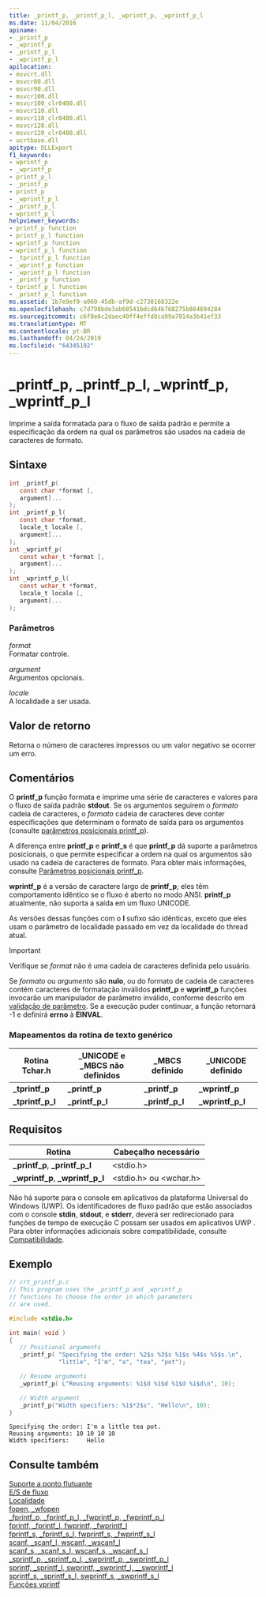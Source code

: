 ```yaml
---
title: _printf_p, _printf_p_l, _wprintf_p, _wprintf_p_l
ms.date: 11/04/2016
apiname:
- _printf_p
- _wprintf_p
- _printf_p_l
- _wprintf_p_l
apilocation:
- msvcrt.dll
- msvcr80.dll
- msvcr90.dll
- msvcr100.dll
- msvcr100_clr0400.dll
- msvcr110.dll
- msvcr110_clr0400.dll
- msvcr120.dll
- msvcr120_clr0400.dll
- ucrtbase.dll
apitype: DLLExport
f1_keywords:
- wprintf_p
- _wprintf_p
- printf_p_l
- _printf_p
- printf_p
- _wprintf_p_l
- _printf_p_l
- wprintf_p_l
helpviewer_keywords:
- printf_p function
- printf_p_l function
- wprintf_p function
- wprintf_p_l function
- _tprintf_p_l function
- _wprintf_p function
- _wprintf_p_l function
- _printf_p function
- tprintf_p_l function
- _printf_p_l function
ms.assetid: 1b7e9ef9-a069-45db-af9d-c2730168322e
ms.openlocfilehash: c7d798bde3ab68541bdcd64b768275b864694284
ms.sourcegitcommit: c6f8e6c2daec40ff4effd8ca99a7014a3b41ef33
ms.translationtype: MT
ms.contentlocale: pt-BR
ms.lasthandoff: 04/24/2019
ms.locfileid: "64345192"
---
```

# <a name="printfp-printfpl-wprintfp-wprintfpl"></a>_printf_p, _printf_p_l, _wprintf_p, _wprintf_p_l

Imprime a saída formatada para o fluxo de saída padrão e permite a especificação da ordem na qual os parâmetros são usados na cadeia de caracteres de formato.

## <a name="syntax"></a>Sintaxe

```C
int _printf_p(
   const char *format [,
   argument]...
);
int _printf_p_l(
   const char *format,
   locale_t locale [,
   argument]...
);
int _wprintf_p(
   const wchar_t *format [,
   argument]...
);
int _wprintf_p_l(
   const wchar_t *format,
   locale_t locale [,
   argument]...
);
```

### <a name="parameters"></a>Parâmetros

*format*<br/>
Formatar controle.

*argument*<br/>
Argumentos opcionais.

*locale*<br/>
A localidade a ser usada.

## <a name="return-value"></a>Valor de retorno

Retorna o número de caracteres impressos ou um valor negativo se ocorrer um erro.

## <a name="remarks"></a>Comentários

O **printf_p** função formata e imprime uma série de caracteres e valores para o fluxo de saída padrão **stdout**. Se os argumentos seguirem o *formato* cadeia de caracteres, o *formato* cadeia de caracteres deve conter especificações que determinam o formato de saída para os argumentos (consulte [parâmetros posicionais printf_p](../../c-runtime-library/printf-p-positional-parameters.md)).

A diferença entre **printf_p** e **printf_s** é que **printf_p** dá suporte a parâmetros posicionais, o que permite especificar a ordem na qual os argumentos são usado na cadeia de caracteres de formato. Para obter mais informações, consulte [Parâmetros posicionais printf_p](../../c-runtime-library/printf-p-positional-parameters.md).

**wprintf_p** é a versão de caractere largo de **printf_p**; eles têm comportamento idêntico se o fluxo é aberto no modo ANSI. **printf_p** atualmente, não suporta a saída em um fluxo UNICODE.

As versões dessas funções com o **l** sufixo são idênticas, exceto que eles usam o parâmetro de localidade passado em vez da localidade do thread atual.

> [!IMPORTANT]
> Verifique se *format* não é uma cadeia de caracteres definida pelo usuário.

Se *formato* ou *argumento* são **nulo**, ou do formato de cadeia de caracteres contém caracteres de formatação inválidos **printf_p** e **wprintf_p** funções invocarão um manipulador de parâmetro inválido, conforme descrito em [validação de parâmetro](../../c-runtime-library/parameter-validation.md). Se a execução puder continuar, a função retornará -1 e definirá **errno** à **EINVAL**.

### <a name="generic-text-routine-mappings"></a>Mapeamentos da rotina de texto genérico

|Rotina Tchar.h|_UNICODE e _MBCS não definidos|_MBCS definido|_UNICODE definido|
|---------------------|--------------------------------------|--------------------|-----------------------|
|**_tprintf_p**|**_printf_p**|**_printf_p**|**_wprintf_p**|
|**_tprintf_p_l**|**_printf_p_l**|**_printf_p_l**|**_wprintf_p_l**|

## <a name="requirements"></a>Requisitos

|Rotina|Cabeçalho necessário|
|-------------|---------------------|
|**_printf_p**, **_printf_p_l**|\<stdio.h>|
|**_wprintf_p**, **_wprintf_p_l**|\<stdio.h> ou \<wchar.h>|

Não há suporte para o console em aplicativos da plataforma Universal do Windows (UWP). Os identificadores de fluxo padrão que estão associados com o console **stdin**, **stdout**, e **stderr**, deverá ser redirecionado para funções de tempo de execução C possam ser usados em aplicativos UWP . Para obter informações adicionais sobre compatibilidade, consulte [Compatibilidade](../../c-runtime-library/compatibility.md).

## <a name="example"></a>Exemplo

```C
// crt_printf_p.c
// This program uses the _printf_p and _wprintf_p
// functions to choose the order in which parameters
// are used.

#include <stdio.h>

int main( void )
{
   // Positional arguments
   _printf_p( "Specifying the order: %2$s %3$s %1$s %4$s %5$s.\n",
              "little", "I'm", "a", "tea", "pot");

   // Resume arguments
   _wprintf_p( L"Reusing arguments: %1$d %1$d %1$d %1$d\n", 10);

   // Width argument
   _printf_p("Width specifiers: %1$*2$s", "Hello\n", 10);
}
```

```Output
Specifying the order: I'm a little tea pot.
Reusing arguments: 10 10 10 10
Width specifiers:     Hello
```

## <a name="see-also"></a>Consulte também

[Suporte a ponto flutuante](../../c-runtime-library/floating-point-support.md)<br/>
[E/S de fluxo](../../c-runtime-library/stream-i-o.md)<br/>
[Localidade](../../c-runtime-library/locale.md)<br/>
[fopen, _wfopen](fopen-wfopen.md)<br/>
[_fprintf_p, _fprintf_p_l, _fwprintf_p, _fwprintf_p_l](fprintf-p-fprintf-p-l-fwprintf-p-fwprintf-p-l.md)<br/>
[fprintf, _fprintf_l, fwprintf, _fwprintf_l](fprintf-fprintf-l-fwprintf-fwprintf-l.md)<br/>
[fprintf_s, _fprintf_s_l, fwprintf_s, _fwprintf_s_l](fprintf-s-fprintf-s-l-fwprintf-s-fwprintf-s-l.md)<br/>
[scanf, _scanf_l, wscanf, _wscanf_l](scanf-scanf-l-wscanf-wscanf-l.md)<br/>
[scanf_s, _scanf_s_l, wscanf_s, _wscanf_s_l](scanf-s-scanf-s-l-wscanf-s-wscanf-s-l.md)<br/>
[_sprintf_p, _sprintf_p_l, _swprintf_p, _swprintf_p_l](sprintf-p-sprintf-p-l-swprintf-p-swprintf-p-l.md)<br/>
[sprintf, _sprintf_l, swprintf, _swprintf_l, \__swprintf_l](sprintf-sprintf-l-swprintf-swprintf-l-swprintf-l.md)<br/>
[sprintf_s, _sprintf_s_l, swprintf_s, _swprintf_s_l](sprintf-s-sprintf-s-l-swprintf-s-swprintf-s-l.md)<br/>
[Funções vprintf](../../c-runtime-library/vprintf-functions.md)<br/>

